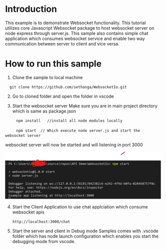 # Introduction
This example is to demonstrate Websocket functionality. This tutorial utilizes core Javascript Websocket package to host websocket server on node express through server.js. This sample also contains simple chat application which consumes websocket service and enable two way communication between server to client and vice versa.

# How to run this sample

 1. Clone the sample to local machine 
  
  ```console
    git clone https://github.com/sethanga/WebsocketIo.git
  ```

 2. Go to cloned folder and open the folder in vscode
    
 3. Start the websocket server
    Make sure you are in main project directory which is same as package.json

    
 ```Console
      npm install   //install all node modules locally

      npm start  // Which execute node server.js and start the websocket server
 ```

websocket server will now be started and will listening in port 3000

 ![Alt text](image.png)

4. Start the Client Application to use chat applciation which consume websocket apis
    
     ```
     http://localhost:3000/chat
     ```

5. Start the server and client in Debug mode
Samples comes with .vscode folder which has node launch configuration which enables you start the debugging mode from vscode. 

    
